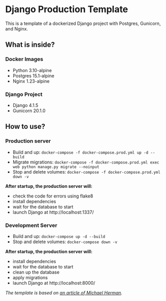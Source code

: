 # Django Production Template    
This is a template of a dockerized Django project with Postgres, Gunicorn, and Nginx.
  
## What is inside?  
### Docker Images  
- Python 3.10-alpine  
- Postgres 15.1-alpine  
- Nginx 1.23-alpine  
  
### Django Project  
- Django 4.1.5  
- Gunicorn 20.1.0  
  
## How to use?  
### Production server  
- Build and up: `docker-compose -f docker-compose.prod.yml up -d --build`  
- Migrate migrations: `docker-compose -f docker-compose.prod.yml exec web python manage.py migrate --noinput`  
- Stop and delete volumes: `docker-compose -f docker-compose.prod.yml down -v`

**After startup, the production server will:**
- check the code for errors using flake8
- install dependencies
- wait for the database to start
- launch Django at http://localhost:1337/

### Development Server  
- Build and up: `docker-compose up -d --build`  
- Stop and delete volumes: `docker-compose down -v`  

**After startup, the production server will:**
- install dependencies
- wait for the database to start
- clean up the database
- apply migrations
- launch Django at http://localhost:8000/

*The template is based on [an article of Michael Herman](https://testdriven.io/blog/dockerizing-django-with-postgres-gunicorn-and-nginx/).*
